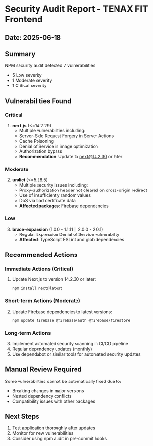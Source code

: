 # Security Audit Report - TENAX FIT Frontend

## Date: 2025-06-18

## Summary
NPM security audit detected 7 vulnerabilities:
- 5 Low severity
- 1 Moderate severity  
- 1 Critical severity

## Vulnerabilities Found

### Critical
1. **next.js** (<=14.2.29)
   - Multiple vulnerabilities including:
   - Server-Side Request Forgery in Server Actions
   - Cache Poisoning
   - Denial of Service in image optimization
   - Authorization bypass
   - **Recommendation**: Update to next@14.2.30 or later

### Moderate
2. **undici** (<=5.28.5)
   - Multiple security issues including:
   - Proxy-authorization header not cleared on cross-origin redirect
   - Use of insufficiently random values
   - DoS via bad certificate data
   - **Affected packages**: Firebase dependencies

### Low
3. **brace-expansion** (1.0.0 - 1.1.11 || 2.0.0 - 2.0.1)
   - Regular Expression Denial of Service vulnerability
   - **Affected**: TypeScript ESLint and glob dependencies

## Recommended Actions

### Immediate Actions (Critical)
1. Update Next.js to version 14.2.30 or later:
   ```bash
   npm install next@latest
   ```

### Short-term Actions (Moderate)
2. Update Firebase dependencies to latest versions:
   ```bash
   npm update firebase @firebase/auth @firebase/firestore
   ```

### Long-term Actions
3. Implement automated security scanning in CI/CD pipeline
4. Regular dependency updates (monthly)
5. Use dependabot or similar tools for automated security updates

## Manual Review Required
Some vulnerabilities cannot be automatically fixed due to:
- Breaking changes in major versions
- Nested dependency conflicts
- Compatibility issues with other packages

## Next Steps
1. Test application thoroughly after updates
2. Monitor for new vulnerabilities
3. Consider using npm audit in pre-commit hooks